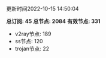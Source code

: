 更新时间2022-10-15 14:50:04

**总订阅: 45**
**总节点: 2084**
**有效节点: 331**
- v2ray节点: 189
- ss节点: 120
- trojan节点: 22
